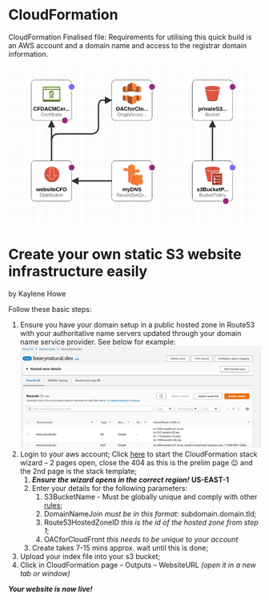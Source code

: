 # CloudFormation
 CloudFormation Finalised file:
Requirements for utilising this quick build is an AWS account and a domain name and access to the registrar domain information.

![alt text](https://github.com/BearyNatural/SkillsJournal/blob/main/StaticS3WebsiteInfrastructure/TemplateBuildImg.png "Logo Title Text 1")

# Create your own static S3 website infrastructure easily #

by Kaylene Howe

Follow these basic steps:

1. Ensure you have your domain setup in a public hosted zone in Route53 with your authoritative name servers updated through your domain name service provider. See below for example: 
![alt text](https://github.com/BearyNatural/SkillsJournal/blob/main/StaticS3WebsiteInfrastructure/Route53eg.png "Logo Title Text 1")
2. Login to your aws account; Click [here](https://us-east-1.console.aws.amazon.com/cloudformation/home?region=us-east-1#/stacks/create/review?templateURL=https://cf-templates-h4othlrjdfdl-us-east-1.s3.amazonaws.com/S3_CFD_CFN.yaml&stackName=MyStaticWebsite&param_S3BucketName=myuniques3bucketname&param_DomainNameJoin=Sub-domain.DomainName.TopLevelDomain&param_Route53HostedZoneID=PUBLICROUTE53HOSTEDZONEID) to start the CloudFormation stack wizard – 2 pages open, close the 404 as this is the prelim page 😉 and the 2nd page is the stack template;
    1. ***Ensure the wizard opens in the correct region!*** **US-EAST-1** 
    2. Enter your details for the following parameters:
        1. S3BucketName - Must be globally unique and comply with other [rules](https://docs.aws.amazon.com/AmazonS3/latest/userguide/bucketnamingrules.html);
        2. DomainNameJoin *must be in this format:* subdomain.domain.tld;
        3. Route53HostedZoneID *this is the id of the hosted zone from step 1*;
        4. OACforCloudFront *this needs to be unique to your account*
    3. Create takes 7-15 mins approx. wait until this is done;
3. Upload your index file into your s3 bucket;
4. Click in CloudFormation page – Outputs – WebsiteURL *(open it in a new tab or window)* 

***Your website is now **live**!***
